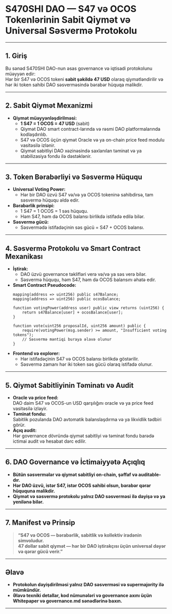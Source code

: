# S470SHI DAO — S47 və OCOS Tokenlərinin Sabit Qiymət və Universal Səsvermə Protokolu

---

## **1. Giriş**

Bu sənəd S470SHI DAO-nun əsas governance və iqtisadi protokolunu müəyyən edir:  
Hər bir S47 və OCOS tokeni **sabit şəkildə 47 USD** olaraq qiymətləndirilir və hər iki token sahibi DAO səsverməsində bərabər hüquqa malikdir.

---

## **2. Sabit Qiymət Mexanizmi**

- **Qiymət müəyyənləşdirilməsi:**
    - **1 S47 = 1 OCOS = 47 USD** (sabit)
    - Qiymət DAO smart contract-larında və rəsmi DAO platformalarında kodlaşdırılıb.
    - S47 və OCOS üçün qiymət Oracle və ya on-chain price feed modulu vasitəsilə izlənir.
    - Qiymət sabitliyi DAO xəzinəsində saxlanılan təminat və ya stabilizasiya fondu ilə dəstəklənir.

---

## **3. Token Bərabərliyi və Səsvermə Hüququ**

- **Universal Voting Power:**
    - Hər bir DAO üzvü S47 və/və ya OCOS tokeninə sahibdirsə, tam səsvermə hüququ əldə edir.
- **Bərabərlik prinsipi:**
    - 1 S47 = 1 OCOS = 1 səs hüququ.
    - Həm S47, həm də OCOS balansı birlikdə istifadə edilə bilər.
- **Səsvermə gücü:**
    - Səsvermədə istifadəçinin səs gücü = S47 + OCOS balansı.

---

## **4. Səsvermə Protokolu və Smart Contract Mexanikası**

- **İştirak:**
    - DAO üzvü governance təklifləri verə və/və ya səs verə bilər.
    - Səsvermə hüququ, həm S47, həm də OCOS balansını əhatə edir.
- **Smart Contract Pseudocode:**
    ```solidity
    mapping(address => uint256) public s47Balance;
    mapping(address => uint256) public ocosBalance;

    function votingPower(address user) public view returns (uint256) {
        return s47Balance[user] + ocosBalance[user];
    }

    function vote(uint256 proposalId, uint256 amount) public {
        require(votingPower(msg.sender) >= amount, "Insufficient voting tokens");
        // Səsvermə məntiqi buraya əlavə olunur
    }
    ```
- **Frontend və explorer:**
    - Hər istifadəçinin S47 və OCOS balansı birlikdə göstərilir.
    - Səsvermə zamanı hər iki token səs gücü olaraq istifadə olunur.

---

## **5. Qiymət Sabitliyinin Təminatı və Audit**

- **Oracle və price feed:**  
    DAO daim S47 və OCOS-un USD qarşılığını oracle və ya price feed vasitəsilə izləyir.
- **Təminat fondu:**  
    Sabitlik pozulanda DAO avtomatik balanslaşdırma və ya likvidlik tədbiri görür.
- **Açıq audit:**  
    Hər governance dövründə qiymət sabitliyi və təminat fondu barədə ictimai audit və hesabat dərc edilir.

---

## **6. DAO Governance və İctimaiyyətə Açıqlıq**

- **Bütün səsvermələr və qiymət sabitliyi on-chain, şəffaf və auditable-dır.**
- **Hər DAO üzvü, istər S47, istər OCOS sahibi olsun, bərabər qərar hüququna malikdir.**
- **Qiymət və səsvermə protokolu yalnız DAO səsverməsi ilə dəyişə və ya yenilənə bilər.**

---

## **7. Manifest və Prinsip**

> **“S47 və OCOS — bərabərlik, sabitlik və kollektiv iradənin simvoludur.  
> 47 dollar sabit qiymət — hər bir DAO iştirakçısı üçün universal dəyər və qərar gücü verir.”**

---

## **Əlavə**

- **Protokolun dəyişdirilməsi yalnız DAO səsverməsi və supermajority ilə mümkündür.**
- **Əlavə texniki detallar, kod nümunələri və governance axını üçün Whitepaper və governance.md sənədlərinə baxın.**

---
